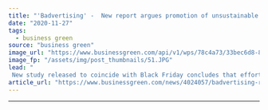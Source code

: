 ```yaml
---
title: "'Badvertising' -  New report argues promotion of unsustainable products should be 'reined in'"
date: "2020-11-27"
tags: 
  - business green
source: "business green"
image_url: "https://www.businessgreen.com/api/v1/wps/78c4a73/33bec6d8-872e-4722-86a3-894e86a52a4c/2/samsung-unpacked-185x114.JPG"
image_fp: "/assets/img/post_thumbnails/51.JPG"
lead: "
 New study released to coincide with Black Friday concludes that efforts to tackle the climate crisis would be strengthened by major reforms to the advertising industry ..."
article_url: "https://www.businessgreen.com/news/4024057/badvertising-report-argues-promotion-unsustainable-products-reined"
---
```


---
